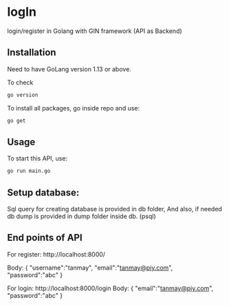 # logIn

login/register in Golang with GIN framework (API as Backend)

## Installation

Need to have GoLang version 1.13 or above.

To check
```bash
go version
```

To install all packages, go inside repo and use: 
```bash
go get
```

## Usage

To start this API, use:
```bash
go run main.go
```

## Setup database:
Sql query for creating database is provided in db folder, And also, if needed db dump is provided in dump folder inside db.
(psql)

## End points of API

For register:
http://localhost:8000/

Body:
{
	"username":"tanmay",
	"email":"tanmay@piy.com",
	"password":"abc"
}

For login:
http://localhost:8000/login
Body:
{
	"email":"tanmay@piy.com",
	"password":"abc"
}

